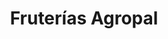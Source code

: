 ---
title: "Fruterías Agropal"
url: /valladolid/fruterias-agropal-calle-de-la-esgueva/
shop: frutería
---